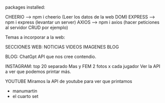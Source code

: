 packages installed:

CHEERIO --> npm i cheerio (Leer los datos de la web DOM)
EXPRESS --> npm i express (levantar un server)
AXIOS --> npm i axios (hacer peticiones al servidor CRUD por ejemplo)

Temas a incorporar a la web:

SECCIONES WEB:
NOTICIAS
VIDEOS
IMAGENES
BLOG

BLOG:
ChatGpt API que nos cree contendio.

INSTAGRAM:
top 20
separado Mas y FEM
2 fotos x cada jugador
Ver la API a ver que podemos printar más.

YOUTUBE
Miramos la API de youtube para ver que printamos

- manumartin
- el cuarto set
